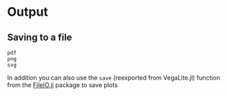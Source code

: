 # Output

## Saving to a file

```@docs
pdf
png
svg
```

In addition you can also use the `save` (reexported from VegaLite.jl) function from the [FileIO.jl](https://github.com/JuliaIO/FileIO.jl) package to save plots
